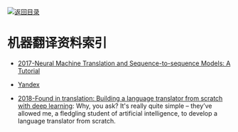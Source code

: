 [![返回目录](https://user-images.githubusercontent.com/5803001/38079637-ff0abcf0-3371-11e8-9b76-ad651620afc7.jpg)](https://github.com/wx-chevalier/Awesome-Lists) 
 
# 机器翻译资料索引

- [2017-Neural Machine Translation and Sequence-to-sequence Models: A Tutorial](https://arxiv.org/pdf/1703.01619.pdf)

- [Yandex](https://translate.yandex.com/)

- [2018-Found in translation: Building a language translator from scratch with deep learning](https://blog.floydhub.com/language-translator/): Why, you ask? It's really quite simple – they’ve allowed me, a fledgling student of artificial intelligence, to develop a language translator from scratch.